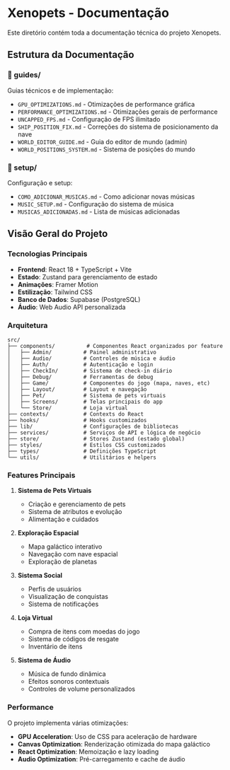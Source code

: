 # Xenopets - Documentação

Este diretório contém toda a documentação técnica do projeto Xenopets.

## Estrutura da Documentação

### 📁 guides/

Guias técnicos e de implementação:

- `GPU_OPTIMIZATIONS.md` - Otimizações de performance gráfica
- `PERFORMANCE_OPTIMIZATIONS.md` - Otimizações gerais de performance
- `UNCAPPED_FPS.md` - Configuração de FPS ilimitado
- `SHIP_POSITION_FIX.md` - Correções do sistema de posicionamento da nave
- `WORLD_EDITOR_GUIDE.md` - Guia do editor de mundo (admin)
- `WORLD_POSITIONS_SYSTEM.md` - Sistema de posições do mundo

### 📁 setup/

Configuração e setup:

- `COMO_ADICIONAR_MUSICAS.md` - Como adicionar novas músicas
- `MUSIC_SETUP.md` - Configuração do sistema de música
- `MUSICAS_ADICIONADAS.md` - Lista de músicas adicionadas

## Visão Geral do Projeto

### Tecnologias Principais

- **Frontend**: React 18 + TypeScript + Vite
- **Estado**: Zustand para gerenciamento de estado
- **Animações**: Framer Motion
- **Estilização**: Tailwind CSS
- **Banco de Dados**: Supabase (PostgreSQL)
- **Áudio**: Web Audio API personalizada

### Arquitetura

```
src/
├── components/          # Componentes React organizados por feature
│   ├── Admin/          # Painel administrativo
│   ├── Audio/          # Controles de música e áudio
│   ├── Auth/           # Autenticação e login
│   ├── CheckIn/        # Sistema de check-in diário
│   ├── Debug/          # Ferramentas de debug
│   ├── Game/           # Componentes do jogo (mapa, naves, etc)
│   ├── Layout/         # Layout e navegação
│   ├── Pet/            # Sistema de pets virtuais
│   ├── Screens/        # Telas principais do app
│   └── Store/          # Loja virtual
├── contexts/           # Contexts do React
├── hooks/              # Hooks customizados
├── lib/                # Configurações de bibliotecas
├── services/           # Serviços de API e lógica de negócio
├── store/              # Stores Zustand (estado global)
├── styles/             # Estilos CSS customizados
├── types/              # Definições TypeScript
└── utils/              # Utilitários e helpers
```

### Features Principais

1. **Sistema de Pets Virtuais**
   - Criação e gerenciamento de pets
   - Sistema de atributos e evolução
   - Alimentação e cuidados

2. **Exploração Espacial**
   - Mapa galáctico interativo
   - Navegação com nave espacial
   - Exploração de planetas

3. **Sistema Social**
   - Perfis de usuários
   - Visualização de conquistas
   - Sistema de notificações

4. **Loja Virtual**
   - Compra de itens com moedas do jogo
   - Sistema de códigos de resgate
   - Inventário de itens

5. **Sistema de Áudio**
   - Música de fundo dinâmica
   - Efeitos sonoros contextuais
   - Controles de volume personalizados

### Performance

O projeto implementa várias otimizações:

- **GPU Acceleration**: Uso de CSS para aceleração de hardware
- **Canvas Optimization**: Renderização otimizada do mapa galáctico
- **React Optimization**: Memoização e lazy loading
- **Audio Optimization**: Pré-carregamento e cache de áudio

